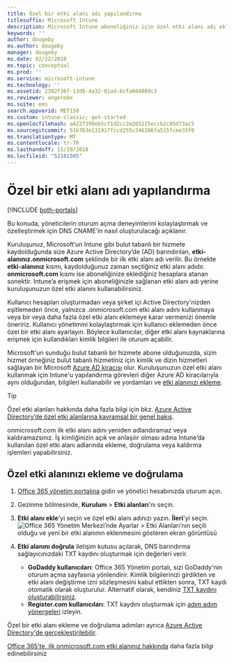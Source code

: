 ```yaml
---
title: Özel bir etki alanı adı yapılandırma
titlesuffix: Microsoft Intune
description: Microsoft Intune aboneliğiniz için özel etki alanı adı ekleme
keywords: ''
author: dougeby
ms.author: dougeby
manager: dougeby
ms.date: 02/22/2018
ms.topic: conceptual
ms.prod: ''
ms.service: microsoft-intune
ms.technology: ''
ms.assetid: 2382f36f-13d8-4a32-81ad-6cfa604889c3
ms.reviewer: angerobe
ms.suite: ems
search.appverid: MET150
ms.custom: intune-classic; get-started
ms.openlocfilehash: a4227399eb5cf1d2cc2e265215eccb2c05d73ac5
ms.sourcegitcommit: 51b763e131917fccd255c346286fa515fcee33f0
ms.translationtype: MT
ms.contentlocale: tr-TR
ms.lasthandoff: 11/20/2018
ms.locfileid: "52181505"
---
```

# <a name="configure-a-custom-domain-name"></a>Özel bir etki alanı adı yapılandırma

[!INCLUDE [both-portals](./includes/note-for-both-portals.md)]

Bu konuda, yöneticilerin oturum açma deneyimlerini kolaylaştırmak ve özelleştirmek için DNS CNAME’in nasıl oluşturulacağı açıklanır.

Kuruluşunuz, Microsoft’un Intune gibi bulut tabanlı bir hizmete kaydolduğunda size Azure Active Directory’de (AD) barındırılan, **etki-alanınız.onmicrosoft.com** şeklinde bir ilk etki alanı adı verilir. Bu örnekte **etki-alanınız** kısmı, kaydolduğunuz zaman seçtiğiniz etki alanı adıdır. **onmicrosoft.com** kısmı ise aboneliğinize eklediğiniz hesaplara atanan sonektir. Intune’a erişmek için aboneliğinizle sağlanan etki alanı adı yerine kuruluşunuzun özel etki alanını kullanabilirsiniz.

Kullanıcı hesapları oluşturmadan veya şirket içi Active Directory'nizden eşitlemeden önce, yalnızca .onmicrosoft.com etki alanı adını kullanmaya veya bir veya daha fazla özel etki alanı eklemeye karar vermenizi önemle öneririz. Kullanıcı yönetimini kolaylaştırmak için kullanıcı eklemeden önce özel bir etki alanı ayarlayın. Böylece kullanıcılar, diğer etki alanı kaynaklarına erişmek için kullandıkları kimlik bilgileri ile oturum açabilir.

Microsoft'un sunduğu bulut tabanlı bir hizmete abone olduğunuzda, sizin hizmet örneğiniz bulut tabanlı hizmetiniz için kimlik ve dizin hizmetleri sağlayan bir Microsoft [Azure AD kiracısı](http://technet.microsoft.com/library/jj573650.aspx#BKMK_WhatIsAnAzureADTenant) olur. Kuruluşunuzun özel etki alanı kullanmak için Intune'u yapılandırma görevleri diğer Azure AD kiracılarıyla aynı olduğundan, bilgileri kullanabilir ve yordamları ve [etki alanınızı ekleme](https://azure.microsoft.com/documentation/articles/active-directory-add-domain/).

> [!TIP]
> Özel etki alanları hakkında daha fazla bilgi için bkz. [Azure Active Directory’de özel etki alanlarına kavramsal bir genel bakış](https://azure.microsoft.com/documentation/articles/active-directory-add-domain-concepts/).

onmicrosoft.com ilk etki alanı adını yeniden adlandıramaz veya kaldıramazsınız. İş kimliğinizin açık ve anlaşılır olması adına Intune’da kullanılan özel etki alanı adlarında ekleme, doğrulama veya kaldırma işlemleri yapabilirsiniz.

## <a name="to-add-and-verify-your-custom-domain"></a>Özel etki alanınızı ekleme ve doğrulama

1. [Office 365 yönetim portalına](https://portal.office.com/Admin/Default.aspx) gidin ve yönetici hesabınızda oturum açın.

2. Gezinme bölmesinde, **Kurulum** &gt; **Etki alanları**'nı seçin.

3. **Etki alanı ekle**’yi seçin ve özel etki alanı adınızı yazın. **İleri**'yi seçin.
   ![Office 365 Yönetim Merkezi’nde Ayarlar > Etki Alanları’nın seçili olduğu ve yeni bir etki alanının eklenmesini gösteren ekran görüntüsü](./media/domain-custom-add.png)
4. **Etki alanını doğrula** iletişim kutusu açılarak, DNS barındırma sağlayıcınızdaki TXT kaydını oluşturmak için değerleri verir.
    - **GoDaddy kullanıcıları**: Office 365 Yönetim portalı, sizi GoDaddy'nin oturum açma sayfasına yönlendirir. Kimlik bilgilerinizi girdikten ve etki alanı değiştirme izni sözleşmesini kabul ettikten sonra, TXT kaydı otomatik olarak oluşturulur. Alternatif olarak, kendiniz [TXT kaydını oluşturabilirsiniz](https://support.office.com/article/Create-DNS-records-at-GoDaddy-for-Office-365-f40a9185-b6d5-4a80-bb31-aa3bb0cab48a).
    - **Register.com kullanıcıları**: TXT kaydını oluşturmak için [adım adım yönergeleri](https://support.office.com/article/Create-DNS-records-at-Register-com-for-Office-365-55bd8c38-3316-48ae-a368-4959b2c1684e#BKMK_verify) izleyin.

Özel bir etki alanı ekleme ve doğrulama adımları ayrıca [Azure Active Directory'de gerçekleştirilebilir](https://azure.microsoft.com/documentation/articles/active-directory-add-domain/).

[Office 365'te, ilk onmicrosoft.com etki alanınız hakkında](https://support.office.com/article/About-your-initial-onmicrosoft-com-domain-in-Office-365-B9FC3018-8844-43F3-8DB1-1B3A8E9CFD5A) daha fazla bilgi edinebilirsiniz
